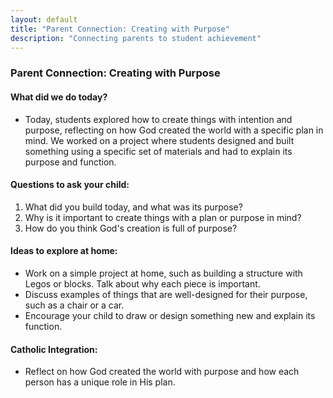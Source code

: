 ```yaml
---
layout: default
title: "Parent Connection: Creating with Purpose"
description: "Connecting parents to student achievement"
---
```

### Parent Connection: Creating with Purpose

#### What did we do today?
- Today, students explored how to create things with intention and purpose, reflecting on how God created the world with a specific plan in mind. We worked on a project where students designed and built something using a specific set of materials and had to explain its purpose and function.

#### Questions to ask your child:
1. What did you build today, and what was its purpose?
2. Why is it important to create things with a plan or purpose in mind?
3. How do you think God's creation is full of purpose?

#### Ideas to explore at home:
- Work on a simple project at home, such as building a structure with Legos or blocks. Talk about why each piece is important.
- Discuss examples of things that are well-designed for their purpose, such as a chair or a car.
- Encourage your child to draw or design something new and explain its function.

#### Catholic Integration:
- Reflect on how God created the world with purpose and how each person has a unique role in His plan.
